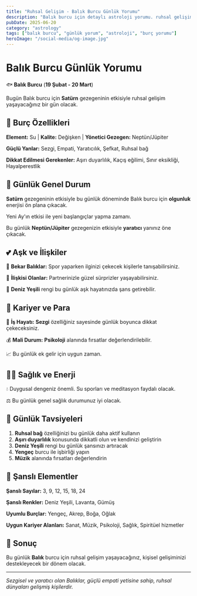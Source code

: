```yaml
---
title: "Ruhsal Gelişim - Balık Burcu Günlük Yorumu"
description: "Balık burcu için detaylı astroloji yorumu. ruhsal gelişim konusunda rehberlik."
pubDate: 2025-06-20
category: "astrology"
tags: ["balık burcu", "günlük yorum", "astroloji", "burç yorumu"]
heroImage: "/social-media/og-image.jpg"
---
```


# Balık Burcu Günlük Yorumu

🐟 **Balık Burcu** (**19 Şubat - 20 Mart**)

Bugün Balık burcu için **Satürn** gezegeninin etkisiyle ruhsal gelişim yaşayacağınız bir gün olacak.

## 🌟 Burç Özellikleri

**Element:** Su | **Kalite:** Değişken | **Yönetici Gezegen:** Neptün/Jüpiter

**Güçlü Yanlar:** Sezgi, Empati, Yaratıcılık, Şefkat, Ruhsal bağ

**Dikkat Edilmesi Gerekenler:** Aşırı duyarlılık, Kaçış eğilimi, Sınır eksikliği, Hayalperestlik

## 💫 Günlük Genel Durum

**Satürn** gezegeninin etkisiyle bu günlük döneminde Balık burcu için **olgunluk** enerjisi ön plana çıkacak.

Yeni Ay'ın etkisi ile yeni başlangıçlar yapma zamanı.

Bu günlük **Neptün/Jüpiter** gezegenizin etkisiyle **yaratıcı** yanınız öne çıkacak.

## 💕 Aşk ve İlişkiler

💖 **Bekar Balıklar:** Spor yaparken ilginizi çekecek kişilerle tanışabilirsiniz.

💑 **İlişkisi Olanlar:** Partnerinizle güzel sürprizler yaşayabilirsiniz.

🌹 **Deniz Yeşili** rengi bu günlük aşk hayatınızda şans getirebilir.

## 💼 Kariyer ve Para

🚀 **İş Hayatı:** **Sezgi** özelliğiniz sayesinde günlük boyunca dikkat çekeceksiniz.

💰 **Mali Durum:** **Psikoloji** alanında fırsatlar değerlendirilebilir.

📈 Bu günlük ek gelir için uygun zaman.

## 🏃‍♀️ Sağlık ve Enerji

💧 Duygusal dengeniz önemli. Su sporları ve meditasyon faydalı olacak.

⚖️ Bu günlük genel sağlık durumunuz iyi olacak.

## 🎯 Günlük Tavsiyeleri

1. **Ruhsal bağ** özelliğinizi bu günlük daha aktif kullanın
2. **Aşırı duyarlılık** konusunda dikkatli olun ve kendinizi geliştirin
3. **Deniz Yeşili** rengi bu günlük şansınızı artıracak
4. **Yengeç** burcu ile işbirliği yapın
5. **Müzik** alanında fırsatları değerlendirin

## 🔮 Şanslı Elementler

**Şanslı Sayılar:** 3, 9, 12, 15, 18, 24

**Şanslı Renkler:** Deniz Yeşili, Lavanta, Gümüş

**Uyumlu Burçlar:** Yengeç, Akrep, Boğa, Oğlak

**Uygun Kariyer Alanları:** Sanat, Müzik, Psikoloji, Sağlık, Spiritüel hizmetler

## 💫 Sonuç

Bu günlük **Balık** burcu için ruhsal gelişim yaşayacağınız, kişisel gelişiminizi destekleyecek bir dönem olacak.

---

*Sezgisel ve yaratıcı olan Balıklar, güçlü empati yetisine sahip, ruhsal dünyaları gelişmiş kişilerdir.*
